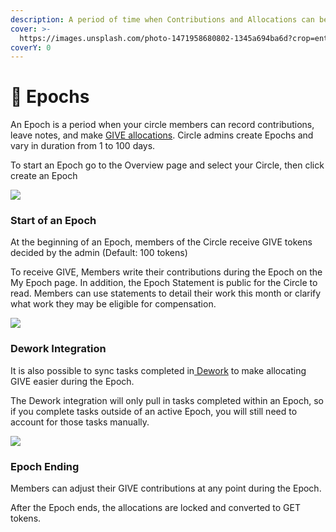 ```yaml
---
description: A period of time when Contributions and Allocations can be tracked.
cover: >-
  https://images.unsplash.com/photo-1471958680802-1345a694ba6d?crop=entropy&cs=srgb&fm=jpg&ixid=MnwxOTcwMjR8MHwxfHNlYXJjaHw2fHxqb3VybmV5fGVufDB8fHx8MTY1Mjc1Mzk3OA&ixlib=rb-1.2.1&q=85
coverY: 0
---
```


# 📅 Epochs

An Epoch is a period when your circle members can record contributions, leave notes, and make [GIVE allocations](../give/). Circle admins create Epochs and vary in duration from 1 to 100 days.

To start an Epoch go to the Overview page and select your Circle, then click create an Epoch

![](<../../.gitbook/assets/Create Epoch (1).gif>)

### Start of an Epoch

At the beginning of an Epoch, members of the Circle receive GIVE tokens decided by the admin (Default: 100 tokens)

To receive GIVE, Members write their contributions during the Epoch on the My Epoch page. In addition, the Epoch Statement is public for the Circle to read. Members can use statements to detail their work this month or clarify what work they may be eligible for compensation.

![](<../../.gitbook/assets/Contribute to allocate.gif>)

### Dework Integration

It is also possible to sync tasks completed in[ Dework](https://dework.xyz/) to make allocating GIVE easier during the Epoch.

The Dework integration will only pull in tasks completed within an Epoch, so if you complete tasks outside of an active Epoch, you will still need to account for those tasks manually.

![](https://storage.googleapis.com/assets.dework.xyz/uploads/a9f1fdfb-d4a7-4156-ad2b-39589d6b1721/B15C5226-11D2-4012-9148-AF6EB62C0304.jpeg)

### Epoch Ending

Members can adjust their GIVE contributions at any point during the Epoch.

After the Epoch ends, the allocations are locked and converted to GET tokens.
